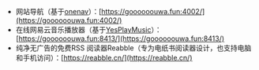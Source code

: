 * 网站导航（基于[onenav](https://github.com/helloxz/onenav)）：[https://goooooouwa.fun:4002/](https://goooooouwa.fun:4002/)
* 在线网易云音乐播放器（基于[YesPlayMusic](https://github.com/qier222/YesPlayMusic)）：[https://goooooouwa.fun:8413/](https://goooooouwa.fun:8413/)
* 纯净无广告的免费RSS 阅读器Reabble（专为电纸书阅读器设计，也支持电脑和手机访问）：[https://reabble.cn/](https://reabble.cn/)


